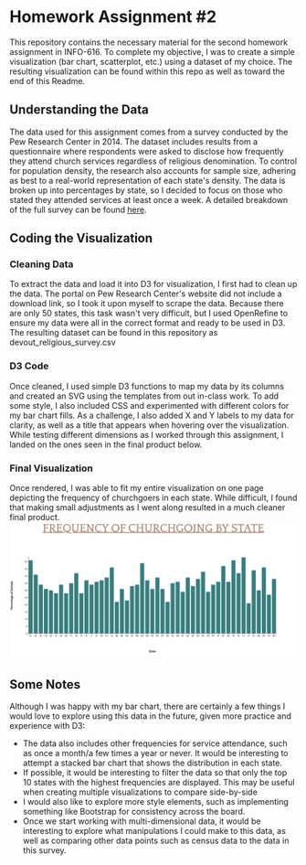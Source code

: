 # Homework Assignment #2

This repository contains the necessary material for the second homework assignment in INFO-616. To complete my objective, I was to create a simple visualization (bar chart, scatterplot, etc.) using a dataset of my choice. The resulting visualization can be found within this repo as well as toward the end of this Readme.

## Understanding the Data

The data used for this assignment comes from a survey conducted by the Pew Research Center in 2014. The dataset includes results from a questionnaire where respondents were asked to disclose how frequently they attend church services regardless of religious denomination. To control for population density, the research also accounts for sample size, adhering as best to a real-world representation of each state's density. The data is broken up into percentages by state, so I decided to focus on those who stated they attended services at least once a week. A detailed breakdown of the full survey can be found [here](https://www.pewresearch.org/religion/wp-content/uploads/sites/7/2015/11/201.11.03_rls_ii_questionnaire.pdf).

## Coding the Visualization

### Cleaning Data

To extract the data and load it into D3 for visualization, I first had to clean up the data. The portal on Pew Research Center's website did not include a download link, so I took it upon myself to scrape the data. Because there are only 50 states, this task wasn't very difficult, but I used OpenRefine to ensure my data were all in the correct format and ready to be used in D3. The resulting dataset can be found in this repository as devout_religious_survey.csv

### D3 Code

Once cleaned, I used simple D3 functions to map my data by its columns and created an SVG using the templates from out in-class work. To add some style, I also included CSS and experimented with different colors for my bar chart fills. As a challenge, I also added X and Y labels to my data for clarity, as well as a title that appears when hovering over the visualization. While testing different dimensions as I worked through this assignment, I landed on the ones seen in the final product below.

### Final Visualization

Once rendered, I was able to fit my entire visualization on one page depicting the frequency of churchgoers in each state. While difficult, I found that making small adjustments as I went along resulted in a much cleaner final product. ![](/Week_3_HW/Final_viz.png "Final Visualization")

## Some Notes

Although I was happy with my bar chart, there are certainly a few things I would love to explore using this data in the future, given more practice and experience with D3:

- The data also includes other frequencies for service attendance, such as once a month/a few times a year or never. It would be interesting to attempt a stacked bar chart that shows the distribution in each state.
- If possible, it would be interesting to filter the data so that only the top 10 states with the highest frequencies are displayed. This may be useful when creating multiple visualizations to compare side-by-side
- I would also like to explore more style elements, such as implementing something like Bootstrap for consistency across the board.
- Once we start working with multi-dimensional data, it would be interesting to explore what manipulations I could make to this data, as well as comparing other data points such as census data to the data in this survey.


